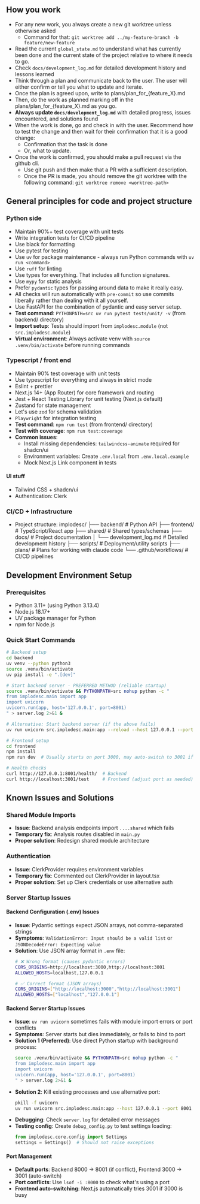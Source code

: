 ## How you work
- For any new work, you always create a new git worktree unless otherwise asked
    - Command for that: `git worktree add ../my-feature-branch -b feature/new-feature`
- Read the current `global_state.md` to understand what has currently been done and the current state of the project relative to where it needs to go.
- Check `docs/development_log.md` for detailed development history and lessons learned
- Think through a plan and communicate back to the user. The user will either confirm or tell you what to update and iterate.
- Once the plan is agreed upon, write to plans/plan_for_{feature_X}.md
- Then, do the work as planned marking off in the plans/plan_for_{feature_X}.md as you go.
- **Always update `docs/development_log.md`** with detailed progress, issues encountered, and solutions found
- When the work is done, go and check in with the user. Recommend how to test the change and then wait for their confirmation that it is a good change:
    - Confirmation that the task is done
    - Or, what to update.
- Once the work is confirmed, you should make a pull request via the github cli.
    - Use git push and then make that a PR with a sufficient description.
    - Once the PR is made, you should remove the git worktree with the following command: `git worktree remove <worktree-path>`


## General principles for code and project structure
### Python side
- Maintain 90%+ test coverage with unit tests
- Write integration tests for CI/CD pipeline
- Use black for formatting
- Use pytest for testing
- Use `uv` for package maintenance - always run Python commands with `uv run <command>`
- Use `ruff` for linting
- Use types for everything. That includes all function signatures.
- Use `mypy` for static analysis
- Prefer `pydantic` types for passing around data to make it really easy.
- All checks will run automatically with `pre-commit` so use commits liberally rather than dealing with it all yourself.
- Use FastAPI for the combination of pydantic and easy server setup.
- **Test command**: `PYTHONPATH=src uv run pytest tests/unit/ -v` (from backend/ directory)
- **Import setup**: Tests should import from `implodesc.module` (not `src.implodesc.module`)
- **Virtual environment**: Always activate venv with `source .venv/bin/activate` before running commands

### Typescript / front end
- Maintain 90% test coverage with unit tests
- Use typescript for everything and always in strict mode
- Eslint + prettier
- Next.js 14+ (App Router) for core framework and routing
- Jest + React Testing Library for unit testing (Next.js default)
- Zustand for state management
- Let's use `zod` for schema validation
- `Playwright` for integration testing
- **Test command**: `npm run test` (from frontend/ directory)
- **Test with coverage**: `npm run test:coverage`
- **Common issues**: 
  - Install missing dependencies: `tailwindcss-animate` required for shadcn/ui
  - Environment variables: Create `.env.local` from `.env.local.example`
  - Mock Next.js Link component in tests

#### UI stuff
- Tailwind CSS + shadcn/ui
- Authentication: Clerk


### CI/CD + Infrastructure
- Project structure:
implodesc/
├── backend/          # Python API
├── frontend/         # TypeScript/React app
├── shared/           # Shared types/schemas
├── docs/            # Project documentation
│   └── development_log.md  # Detailed development history
├── scripts/         # Deployment/utility scripts
├── plans/           # Plans for working with claude code
└── .github/workflows/ # CI/CD pipelines

## Development Environment Setup
### Prerequisites
- Python 3.11+ (using Python 3.13.4)
- Node.js 18.17+
- UV package manager for Python
- npm for Node.js

### Quick Start Commands
```bash
# Backend setup
cd backend
uv venv --python python3
source .venv/bin/activate
uv pip install -e ".[dev]"

# Start backend server - PREFERRED METHOD (reliable startup)
source .venv/bin/activate && PYTHONPATH=src nohup python -c "
from implodesc.main import app
import uvicorn
uvicorn.run(app, host='127.0.0.1', port=8001)
" > server.log 2>&1 &

# Alternative: Start backend server (if the above fails)
uv run uvicorn src.implodesc.main:app --reload --host 127.0.0.1 --port 8001

# Frontend setup
cd frontend
npm install
npm run dev  # Usually starts on port 3000, may auto-switch to 3001 if 3000 is busy

# Health checks
curl http://127.0.0.1:8001/health/  # Backend
curl http://localhost:3001/test     # Frontend (adjust port as needed)
```

## Known Issues and Solutions
### Shared Module Imports
- **Issue**: Backend analysis endpoints import `....shared` which fails
- **Temporary fix**: Analysis routes disabled in `main.py`
- **Proper solution**: Redesign shared module architecture

### Authentication
- **Issue**: ClerkProvider requires environment variables
- **Temporary fix**: Commented out ClerkProvider in layout.tsx
- **Proper solution**: Set up Clerk credentials or use alternative auth

### Server Startup Issues
#### Backend Configuration (.env) Issues
- **Issue**: Pydantic settings expect JSON arrays, not comma-separated strings
- **Symptoms**: `ValidationError: Input should be a valid list` or `JSONDecodeError: Expecting value`
- **Solution**: Use JSON array format in `.env` file:
  ```bash
  # ❌ Wrong format (causes pydantic errors)
  CORS_ORIGINS=http://localhost:3000,http://localhost:3001
  ALLOWED_HOSTS=localhost,127.0.0.1
  
  # ✅ Correct format (JSON arrays)
  CORS_ORIGINS=["http://localhost:3000","http://localhost:3001"]
  ALLOWED_HOSTS=["localhost","127.0.0.1"]
  ```

#### Backend Server Startup Issues
- **Issue**: `uv run uvicorn` sometimes fails with module import errors or port conflicts
- **Symptoms**: Server starts but dies immediately, or fails to bind to port
- **Solution 1 (Preferred)**: Use direct Python startup with background process:
  ```bash
  source .venv/bin/activate && PYTHONPATH=src nohup python -c "
  from implodesc.main import app
  import uvicorn
  uvicorn.run(app, host='127.0.0.1', port=8001)
  " > server.log 2>&1 &
  ```
- **Solution 2**: Kill existing processes and use alternative port:
  ```bash
  pkill -f uvicorn
  uv run uvicorn src.implodesc.main:app --host 127.0.0.1 --port 8001
  ```
- **Debugging**: Check `server.log` for detailed error messages
- **Testing config**: Create `debug_config.py` to test settings loading:
  ```python
  from implodesc.core.config import Settings
  settings = Settings()  # Should not raise exceptions
  ```

#### Port Management
- **Default ports**: Backend 8000 → 8001 (if conflict), Frontend 3000 → 3001 (auto-switch)
- **Port conflicts**: Use `lsof -i :8000` to check what's using a port
- **Frontend auto-switching**: Next.js automatically tries 3001 if 3000 is busy